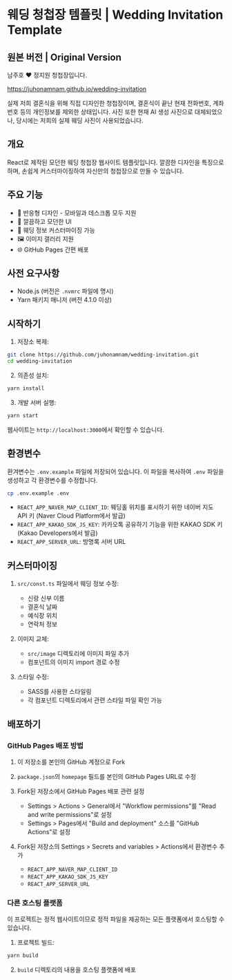 # 웨딩 청첩장 템플릿 | Wedding Invitation Template

## 원본 버전 | Original Version

남주호 ❤️ 정지원 청첩장입니다.

https://juhonamnam.github.io/wedding-invitation

실제 저희 결혼식을 위해 직접 디자인한 청첩장이며, 결혼식이 끝난 현재 전화번호, 계좌번호 등의 개인정보를 제외한 상태입니다. 사진 또한 현재 AI 생성 사진으로 대체되었으나, 당시에는 저희의 실제 웨딩 사진이 사용되었습니다.

## 개요

React로 제작된 모던한 웨딩 청첩장 웹사이트 템플릿입니다. 깔끔한 디자인을 특징으로 하며, 손쉽게 커스터마이징하여 자신만의 청첩장으로 만들 수 있습니다.

## 주요 기능

- 📱 반응형 디자인 - 모바일과 데스크톱 모두 지원
- 🎨 깔끔하고 모던한 UI
- 📅 웨딩 정보 커스터마이징 가능
- 🖼️ 이미지 갤러리 지원
- 🌐 GitHub Pages 간편 배포

## 사전 요구사항

- Node.js (버전은 `.nvmrc` 파일에 명시)
- Yarn 패키지 매니저 (버전 4.1.0 이상)

## 시작하기

1. 저장소 복제:

```bash
git clone https://github.com/juhonamnam/wedding-invitation.git
cd wedding-invitation
```

2. 의존성 설치:

```bash
yarn install
```

3. 개발 서버 실행:

```bash
yarn start
```

웹사이트는 `http://localhost:3000`에서 확인할 수 있습니다.

## 환경변수

환겨변수는 `.env.example` 파일에 저장되어 있습니다. 이 파일을 복사하여 `.env` 파일을 생성하고 각 환경변수를 수정합니다.

```bash
cp .env.example .env
```

- `REACT_APP_NAVER_MAP_CLIENT_ID`: 웨딩홀 위치를 표시하기 위한 네이버 지도 API 키 (Naver Cloud Platform에서 발급)
- `REACT_APP_KAKAO_SDK_JS_KEY`: 카카오톡 공유하기 기능을 위한 KAKAO SDK 키 (Kakao Developers에서 발급)
- `REACT_APP_SERVER_URL`: 방명록 서버 URL

## 커스터마이징

1. `src/const.ts` 파일에서 웨딩 정보 수정:

   - 신랑 신부 이름
   - 결혼식 날짜
   - 예식장 위치
   - 연락처 정보

2. 이미지 교체:

   - `src/image` 디렉토리에 이미지 파일 추가
   - 컴포넌트의 이미지 import 경로 수정

3. 스타일 수정:
   - SASS를 사용한 스타일링
   - 각 컴포넌트 디렉토리에서 관련 스타일 파일 확인 가능

## 배포하기

### GitHub Pages 배포 방법

1. 이 저장소를 본인의 GitHub 계정으로 Fork

2. `package.json`의 `homepage` 필드를 본인의 GitHub Pages URL로 수정

3. Fork된 저장소에서 GitHub Pages 배포 관련 설정

   - Settings > Actions > General에서 "Workflow permissions"를 "Read and write permissions"로 설정
   - Settings > Pages에서 "Build and deployment" 소스를 "GitHub Actions"로 설정

4. Fork된 저장소의 Settings > Secrets and variables > Actions에서 환경변수 추가

   - `REACT_APP_NAVER_MAP_CLIENT_ID`
   - `REACT_APP_KAKAO_SDK_JS_KEY`
   - `REACT_APP_SERVER_URL`

### 다른 호스팅 플랫폼

이 프로젝트는 정적 웹사이트이므로 정적 파일을 제공하는 모든 플랫폼에서 호스팅할 수 있습니다.

1. 프로젝트 빌드:

```bash
yarn build
```

2. `build` 디렉토리의 내용을 호스팅 플랫폼에 배포

